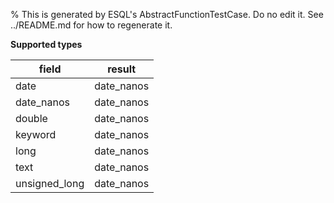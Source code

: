 % This is generated by ESQL's AbstractFunctionTestCase. Do no edit it. See ../README.md for how to regenerate it.

**Supported types**

| field | result |
| --- | --- |
| date | date_nanos |
| date_nanos | date_nanos |
| double | date_nanos |
| keyword | date_nanos |
| long | date_nanos |
| text | date_nanos |
| unsigned_long | date_nanos |

